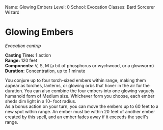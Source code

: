 Name: Glowing Embers
Level: 0
School: Evocation
Classes: Bard
         Sorcerer
         Wizard

# Glowing Embers 
_Evocation cantrip_ 

**Casting Time:** 1 action    
**Range:** 120 feet    
**Components:** V, S, M (a bit of phosphorus or wychwood, or a glowworm)    
**Duration:** Concentration, up to 1 minute 

You conjure up to four torch-sized embers within range, making them appear as torches, lanterns, or glowing orbs that hover in the air for the duration. You can also combine the four embers into one glowing vaguely humanoid form of Medium size. Whichever form you choose, each ember sheds dim light in a 10- foot radius.    
As a bonus action on your turn, you can move the embers up to 60 feet to a new spot within range. An ember must be within 20 feet of another ember created by this spell, and an ember fades away if it exceeds the spell's range.